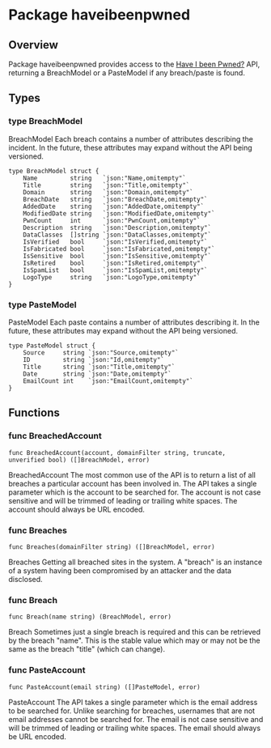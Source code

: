 # Package haveibeenpwned 

## Overview

Package haveibeenpwned provides access to the [Have I been Pwned?](https://haveibeenpwned.com/) API, returning a BreachModel or a PasteModel if any breach/paste is found.

## Types

### type BreachModel

BreachModel Each breach contains a number of attributes describing the incident. In the future, these attributes may expand without the API being versioned.
```
type BreachModel struct {
    Name         string   `json:"Name,omitempty"`
    Title        string   `json:"Title,omitempty"`
    Domain       string   `json:"Domain,omitempty"`
    BreachDate   string   `json:"BreachDate,omitempty"`
    AddedDate    string   `json:"AddedDate,omitempty"`
    ModifiedDate string   `json:"ModifiedDate,omitempty"`
    PwnCount     int      `json:"PwnCount,omitempty"`
    Description  string   `json:"Description,omitempty"`
    DataClasses  []string `json:"DataClasses,omitempty"`
    IsVerified   bool     `json:"IsVerified,omitempty"`
    IsFabricated bool     `json:"IsFabricated,omitempty"`
    IsSensitive  bool     `json:"IsSensitive,omitempty"`
    IsRetired    bool     `json:"IsRetired,omitempty"`
    IsSpamList   bool     `json:"IsSpamList,omitempty"`
    LogoType     string   `json:"LogoType,omitempty"`
}
```

### type PasteModel

PasteModel Each paste contains a number of attributes describing it. In the future, these attributes may expand without the API being versioned.
```
type PasteModel struct {
    Source     string `json:"Source,omitempty"`
    ID         string `json:"Id,omitempty"`
    Title      string `json:"Title,omitempty"`
    Date       string `json:"Date,omitempty"`
    EmailCount int    `json:"EmailCount,omitempty"`
}
```

## Functions

### func BreachedAccount
```
func BreachedAccount(account, domainFilter string, truncate, unverified bool) ([]BreachModel, error)
```
BreachedAccount The most common use of the API is to return a list of all breaches a particular account has been involved in. The API takes a single parameter which is the account to be searched for. The account is not case sensitive and will be trimmed of leading or trailing white spaces. The account should always be URL encoded.

### func Breaches
```
func Breaches(domainFilter string) ([]BreachModel, error)
```
Breaches Getting all breached sites in the system. A "breach" is an instance of a system having been compromised by an attacker and the data disclosed.

### func Breach
```
func Breach(name string) (BreachModel, error)
```
Breach Sometimes just a single breach is required and this can be retrieved by the breach "name". This is the stable value which may or may not be the same as the breach "title" (which can change).

### func PasteAccount
```
func PasteAccount(email string) ([]PasteModel, error)
```
PasteAccount The API takes a single parameter which is the email address to be searched for. Unlike searching for breaches, usernames that are not email addresses cannot be searched for. The email is not case sensitive and will be trimmed of leading or trailing white spaces. The email should always be URL encoded.